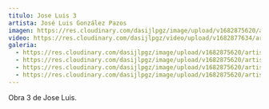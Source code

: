 ```yaml
---
titulo: Jose Luis 3
artista: José Luis González Pazos
imagen: https://res.cloudinary.com/dasijlpgz/image/upload/v1682875620/artistas/Jos%C3%A9%20Luis%20Gonz%C3%A1lez%20Pazos/Obra%203/P1050591_2.jpg
video: https://res.cloudinary.com/dasijlpgz/video/upload/v1682877634/artistas/Jos%C3%A9%20Luis%20Gonz%C3%A1lez%20Pazos/Obra%203/VE_Project_1-1.mp4
galeria:
  - https://res.cloudinary.com/dasijlpgz/image/upload/v1682875620/artistas/Jos%C3%A9%20Luis%20Gonz%C3%A1lez%20Pazos/Obra%203/P1050591_2.jpg
  - https://res.cloudinary.com/dasijlpgz/image/upload/v1682875620/artistas/Jos%C3%A9%20Luis%20Gonz%C3%A1lez%20Pazos/Obra%203/P1050590_3.jpg
  - https://res.cloudinary.com/dasijlpgz/image/upload/v1682875620/artistas/Jos%C3%A9%20Luis%20Gonz%C3%A1lez%20Pazos/Obra%203/P1050592_2.jpg
  - https://res.cloudinary.com/dasijlpgz/image/upload/v1682875620/artistas/Jos%C3%A9%20Luis%20Gonz%C3%A1lez%20Pazos/Obra%203/P1050594_2.jpg
---
```

O﻿bra 3 de Jose Luis.
